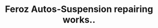 ---
title: "Feroz Autos-Suspension repairing works.."
url: /karachi/feroz-autos-suspension-repairing-works/
shop: shop
---